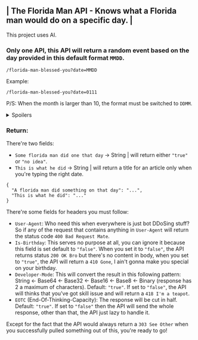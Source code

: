 ## | The Florida Man API - Knows what a Florida man would do on a specific day. |
This project uses AI.
### Only one API, this API will return a random event based on the day provided in this default format `MMDD`.
```
/florida-man-blessed-you?date=MMDD
```
Example:
```
/florida-man-blessed-you?date=0111
```
P/S: When the month is larger than 10, the format must be switched to `DDMM`.
<details><summary>Spoilers</summary>
P/S: When you enter `0000`, the API will return a `301 Moved Permanently` to rick roll.
  <details><summary>Spoilers</summary>
  P/S: There's 1% chance of getting a rick roll redirect even when you typed the right thing.
    <details><summary>Spoilers</summary>
    P/S: The AI mentioned above is ChatGPT generating JSON format from the data provided.
      <details><summary>Spoilers</summary>
      P/S: Sorry for the mistake, the default format is `DDMM`, not `MMDD`. So for the first P/S, you should take another look after knowing this.
        <details><summary>Spoilers</summary>
        P/S: It's my project so the default format is now based on the format that I've mentioned above.
          <details><summary>Spoilers</summary>
          P/S: Sorry for the confusion, the first P/S is.
            <details><summary>Spoilers</summary>
            P/S: Sorry for another confusion, there's no random, each day only has 1 story.
            </details>
          </details>
        </details>
      </details>
    </details>
  </details>
</details>

### Return:
There're two fields:
- `Some florida man did one that day` -> String | will return either `"true"` or `"no idea"`.
- `This is what he did` -> String | will return a title for an article only when you're typing the right date.
```BrainFuck
{
  "A florida man did something on that day": "...",
  "This is what he did": "..."
}
```
There're some fields for headers you must follow:
- `User-Agent`: Who need this when everywhere is just bot DDoSing stuff? So if any of the request that contains anything in `User-Agent` will return the status code `400 Bad Request Mate`.
- `Is-Birthday`: This serves no purpose at all, you can ignore it because this field is set default to `"false"`. When you set it to `"false"`, the API returns status `200 OK Bro` but there's no content in body, when you set to `"true"`, the API will return a `410 Gone`, I ain't gonna make you special on your birthday.
- `Developer-Mode`: This will convert the result in this following pattern: String <- Base64 <- Base32 <- Base16 <- Base8 <- Binary (response has 2 a maximum of characters). Default: `"true"`. If set to `"false"`, the API will thinks that you've got skill issue and will return a `418 I'm a teapot`.
- `EOTC` (End-Of-Thinking-Capacity): The response will be cut in half. Default: `"true"`. If set to `"false"` then the API will send the whole response, other than that, the API just lazy to handle it.

Except for the fact that the API would always return a `303 See Other` when you successfully pulled something out of this, you're ready to go!
